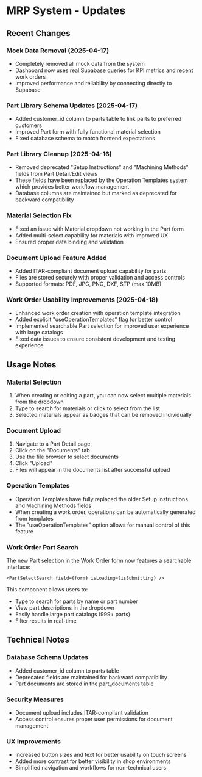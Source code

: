 
# MRP System - Updates

## Recent Changes

### Mock Data Removal (2025-04-17)
- Completely removed all mock data from the system
- Dashboard now uses real Supabase queries for KPI metrics and recent work orders
- Improved performance and reliability by connecting directly to Supabase

### Part Library Schema Updates (2025-04-17)
- Added customer_id column to parts table to link parts to preferred customers
- Improved Part form with fully functional material selection
- Fixed database schema to match frontend expectations

### Part Library Cleanup (2025-04-16)
- Removed deprecated "Setup Instructions" and "Machining Methods" fields from Part Detail/Edit views
- These fields have been replaced by the Operation Templates system which provides better workflow management
- Database columns are maintained but marked as deprecated for backward compatibility

### Material Selection Fix
- Fixed an issue with Material dropdown not working in the Part form
- Added multi-select capability for materials with improved UX
- Ensured proper data binding and validation

### Document Upload Feature Added
- Added ITAR-compliant document upload capability for parts
- Files are stored securely with proper validation and access controls
- Supported formats: PDF, JPG, PNG, DXF, STP (max 10MB)

### Work Order Usability Improvements (2025-04-18)
- Enhanced work order creation with operation template integration
- Added explicit "useOperationTemplates" flag for better control
- Implemented searchable Part selection for improved user experience with large catalogs
- Fixed data issues to ensure consistent development and testing experience

## Usage Notes

### Material Selection
1. When creating or editing a part, you can now select multiple materials from the dropdown
2. Type to search for materials or click to select from the list
3. Selected materials appear as badges that can be removed individually

### Document Upload
1. Navigate to a Part Detail page
2. Click on the "Documents" tab
3. Use the file browser to select documents
4. Click "Upload"
5. Files will appear in the documents list after successful upload

### Operation Templates
- Operation Templates have fully replaced the older Setup Instructions and Machining Methods fields
- When creating a work order, operations can be automatically generated from templates
- The "useOperationTemplates" option allows for manual control of this feature

### Work Order Part Search
The new Part selection in the Work Order form now features a searchable interface:
```tsx
<PartSelectSearch field={form} isLoading={isSubmitting} />
```
This component allows users to:
- Type to search for parts by name or part number
- View part descriptions in the dropdown
- Easily handle large part catalogs (999+ parts)
- Filter results in real-time

## Technical Notes

### Database Schema Updates
- Added customer_id column to parts table
- Deprecated fields are maintained for backward compatibility
- Part documents are stored in the part_documents table

### Security Measures
- Document upload includes ITAR-compliant validation
- Access control ensures proper user permissions for document management

### UX Improvements
- Increased button sizes and text for better usability on touch screens
- Added more contrast for better visibility in shop environments
- Simplified navigation and workflows for non-technical users
